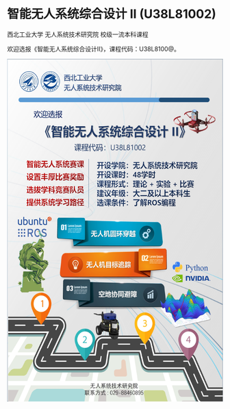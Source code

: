 # 智能无人系统综合设计 II (U38L81002)
西北工业大学 无人系统技术研究院 校级一流本科课程

欢迎选报《智能无人系统综合设计II》，课程代码：U38L8100@。

<div align=left><img src="https://github.com/cavayangtao/npurobocourse/blob/main/fig/poster2.jpg" width="600" height="800"/></div>

